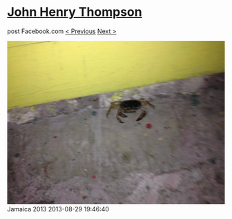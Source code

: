 # [John Henry Thompson](../README.md)
post Facebook.com
[< Previous](2013-08-29-27.md) [Next >](2013-08-29-29.md)

[![](../media/2013-08-29/Jamaica-2039.jpg)](../README.md)
Jamaica 2013
2013-08-29 19:46:40